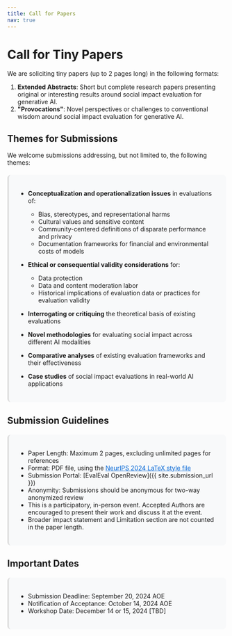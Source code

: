 ```yaml
---
title: Call for Papers
nav: true
---
```


<style>
  .highlight {
    font-weight: bold;
  }
  .container {
    background-color: #f8f9fa;
    border-radius: 8px;
    padding: 20px;
    margin-top: 20px;
    border-left: 4px solid #e0e0e0;
  }
  a {
    color: #0366d6;
  }
</style>

# Call for Tiny Papers

We are soliciting tiny papers (up to 2 pages long) in the following formats:

1. **Extended Abstracts**: Short but complete research papers presenting original or interesting results around social impact evaluation for generative AI.
2. **"Provocations"**: Novel perspectives or challenges to conventional wisdom around social impact evaluation for generative AI.

## Themes for Submissions

We welcome submissions addressing, but not limited to, the following themes:

<div class="container" markdown="1">

- <span class="highlight">Conceptualization and operationalization issues</span> in evaluations of:
  - Bias, stereotypes, and representational harms
  - Cultural values and sensitive content
  - Community-centered definitions of disparate performance and privacy
  - Documentation frameworks for financial and environmental costs of models

- <span class="highlight">Ethical or consequential validity considerations</span> for:
  - Data protection
  - Data and content moderation labor
  - Historical implications of evaluation data or practices for evaluation validity

- <span class="highlight">Interrogating or critiquing</span> the theoretical basis of existing evaluations

- <span class="highlight">Novel methodologies</span> for evaluating social impact across different AI modalities

- <span class="highlight">Comparative analyses</span> of existing evaluation frameworks and their effectiveness

- <span class="highlight">Case studies</span> of social impact evaluations in real-world AI applications

</div>

## Submission Guidelines

<div class="container" markdown="1">

- Paper Length: Maximum 2 pages, excluding unlimited pages for references
- Format: PDF file, using the [NeurIPS 2024 LaTeX style file](https://neurips.cc/Conferences/2024/PaperInformation/StyleFiles)
- Submission Portal: [EvalEval OpenReview]({{ site.submission_url }})
- Anonymity: Submissions should be anonymous for two-way anonymized review
- This is a participatory, in-person event. Accepted Authors are encouraged to present their work and discuss it at the event.
- Broader impact statement and Limitation section are not counted in the paper length.

</div>

## Important Dates

<div class="container" markdown="1">

- Submission Deadline: September 20, 2024 AOE
- Notification of Acceptance: October 14, 2024 AOE
- Workshop Date: December 14 or 15, 2024 [TBD]

</div>
